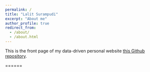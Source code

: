 ```yaml
---
permalink: /
title: "Lalit Surampudi"
excerpt: "About me"
author_profile: true
redirect_from: 
  - /about/
  - /about.html
---
```


This is the front page of my data-driven personal website [this Github repository](https://github.com/lalitsurampudi/home).

======
